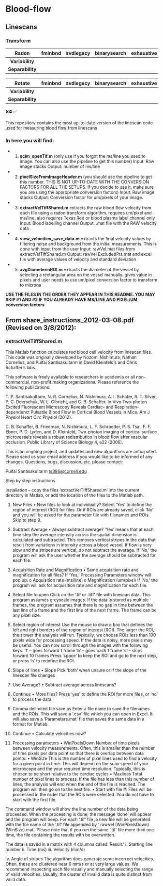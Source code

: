 # Blood-flow

## Linescans

### Transform
| Radon            | fminbnd | svdlegacy | binarysearch | exhaustive | radonlegacy | globalsearch | multistart |
| :----:           | :----:  | :----:    | :----:       | :----:     | :----:      | :----:       | :----:     |
| **Variability**  |        |         |            |           |           |            |           |
| **Separability** |        |         |            |           |           |            |           |

| Rotate           | fminbnd | svdlegacy | binarysearch | exhaustive | radonlegacy | globalsearch | multistart |
| :----:           | :----:  | :----:    | :----:       | :----:     | :----:      | :----:       | :----:     |
| **Variability**  |        |         |            |           |           |           |           |
| **Separability** |        |         |            |           |           |            |           |

❌⛔️
✅

This repository contains the most up-to-date version of the linescan code used for measuring blood flow from linescans

### In here you will find:

- 1. **scim_openTif.m** (only use if you forgot the ms/line you used to image. You can also use the pipeline to get this number)
	Input: Raw image stacks
	Output: number of ms/line

- 2. **pixelSizeFromImageHeader.m** (you should use the pipeline to get this number. THIS IS NOT UP-TO-DATE WITH THE CONVERSION FACTORS FOR ALL THE SETUPS. If you decide to use it, make sure you are using the appropriate conversion factors)
	Input: Raw image stacks
	Output: Conversion factor for um/pixels of your image.

- 3. **extractVelTiffShared.m** extracts the raw blood flow velocity from each file using a radon transform algorithm. requires um/pixel and ms/line, also requires Texas Red or blood plasma label channel only
	Input: Blood labelling channel
	Output: .mat file with the RAW velocity data

- 4. **view_velocities_save_data.m** extracts the final velocity values by filtering noise and background from the initial measurements. This is done with input from the user
	Input: rawVel.mat files from extractVelTiffShared.m 
	Output: rawVel ExcludedPts.mat and excel file with average values of velocity and 	standard deviation 

- 5. **avgDiameterinROI.m** extracts the diameter of the vessel by selecting a rectangular area on the vessel manually. gives value in pixels and user needs to use um/pixel conversion factor to transform to microns

**USE THE FILES IN THE ORDER THEY APPEAR IN THIS README. YOU MAY SKIP #1 AND #2 IF YOU ALREADY HAVE MS/LINE AND PIXEL/UM conversion factors**

## From share_instructions_2012-03-08.pdf (Revised on 3/8/2012):
### extractVelTiffShared.m

This Matlab function calculates red blood cell velocity from linescan files. This code was originally developed by Nozomi Nishimura, Nathan Cornelius, and Puifai Santisakultarm in David Kleinfeld’s and Chris Schaffer’s labs.

This software is freely available to researchers in academia or all non-commercial, non-profit making organizations. Please reference the following publications:

T. P. Santisakultarm, N. R. Cornelius, N. Nishimura, A. I. Schafer, R. T. Silver, P. C. Doerschuk,
W. L. Olbricht, and C. B. Schaffer. In Vivo Two-photon Excited Fluorescent Microscopy Reveals Cardiac- and Respiration-dependenct Pulsatile Blood Flow in Cortical Blood Vessels in Mice. Am J Physiol Heart Circ Physiol (2012).

C. B. Schaffer, B. Friedman, N. Nishimura, L. F. Schroeder, P. S. Tsai, F. F. Ebner, P. D. Lyden, and D. Kleinfeld, Two-photon imaging of cortical surface microvessels reveals a robust redistribution in blood flow after vascular occlusion. Public Library of Science Biology 4, e22 (2006).

This is an ongoing project, and updates and new algorithms are anticipated. Please send us your email address if you would like to be informed of any changes. Questions, bugs, discussion, etc. please contact:

Puifai Santisakultarm ts386@cornell.edu

Step by step instructions

Installation – copy the files ‘extractVelTiffShared.m’ into the current directory in Matlab, or add the location of the files to the Matlab path.

1.	New Files
•	New files to look at individually?
Select ‘Yes’ to define the region of interest (ROI) for files. Or if ROIs are already saved, click ‘No’ and you will be asked for the parameter file with filenames and ROIs. Skip to step 9.

2.	Subtract Average
•	Always subtract average?
‘Yes’ means that at each time step the average intensity across the spatial dimension is calculated and subtracted. This removes vertical stripes in the data that result from variations in intensity across a blood vessel. If flow is very slow and the stripes are vertical, do not subtract the average. If ‘No,’ the program will ask the user whether the average should be subtracted for each file.

3.	Acquisition Rate and Magnification
•	Same acquisition rate and magnification for all files? If ‘Yes,’ Processing Parameters window will pop up.
o	Acquisition rate (ms/line)
o	Magnification (um/pixel)
If ‘No,’ the program will ask for acquisition rate and magnification for each file.

4.	Select file to open
Click on the ‘.tif or .tiff’ file with linescan data. This program assumes greyscale images. If the data is stored as multiple frames, the program assumes that there is no gap in time between the last line of a frame and the first line of the next frame. The frame can be any pixel size.
 

5.	Select region of interest
Use the mouse to draw a box that defines the left and right borders of the region of interest (ROI). The larger the ROI, the slower the analysis will run. Typically, we choose ROIs less than 100 pixels wide for processing speed. If the data is noisy, more pixels may be useful. You can now scroll through the images with the following keys:
‘f’ – goes forward 1 frame ‘b’ – goes back 1 frame
‘s’ – skips forward 10 frames
Press ‘space’ to keep the ROI and go to the next step, or press ‘n’ to redefine the ROI.

6.	Slope of lines
•	Slope
Pick ‘both’ when unsure or if the slope of the linescan file changes

7.	Use Average?
•	Subtract average across linescans?

8.	Continue
•	More files?
Press ‘yes’ to define the ROI for more files, or ‘no’ to process the data.

9.	Comma delimited file save as
Enter a file name to save the filenames and the ROIs. This will save a ‘.csv’ file which you can open in Excel. It will also save a ‘Parameters.mat’ file that saves the same data in a format for Matlab.

10.	Continue
•	Calculate velocities now?

11.	Processing parameters
•	WinPixelsDown
Number of time pixels between velocity measurements. Often, this is smaller than the number of time pixels per data point so that there is overlap between data points.
•	WinSize
This is the number of pixel lines used to find a velocity for a given point in time. This will depend on the scan speed of your microscope and the your required time resolution. Typically, this is chosen to be short relative to the cardiac cycles
•	Maxlines
Total number of pixel lines to process. If the file has less than this number of lines, the analysis will end when the end of the file is reached. The program will then go on to the next file.
•	Start with file #:
Files will be processed in the order that the ROIs were selected. You do not have to start with the first file.

The command window will show the line number of the data being processed. When the processing is done, the message ‘done’ will appear and the program will beep.
For each ‘.tif’ file ,a new file will be generated with the file name of the ‘.tif’ file appended by ‘ rawVel (WinPixelsDown)(WinSize).mat’. Please note that if you run the same ‘.tif’ file more than one time, the file containing the results with be overwritten.

The data is saved in a matrix with 4 columns called ‘Result.’
i.	Starting line number
ii.	Time (ms)
iii.	Velocity (mm/s)
 
iv.	Angle of stripes
The algorithm does generate some incorrect velocities. Often, these are clustered near 0 mm/s or at very large values. We recommend inspecting each file visually and manually selecting the range of valid velocities. Usually, the cluster of invalid data is quite distinct from valid data.
